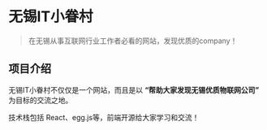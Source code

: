 # 无锡IT小眷村
 
 > 在无锡从事互联网行业工作者必看的网站，发现优质的company！

 ## 项目介绍

无锡IT小眷村不仅仅是一个网站，而且是以 **“帮助大家发现无锡优质物联网公司”** 为目标的交流之地。

技术栈包括 React、egg.js等，前端开源给大家学习和交流！
